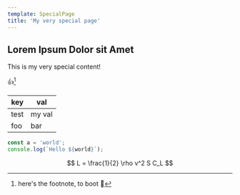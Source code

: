 ```yaml
---
template: SpecialPage
title: 'My very special page'
---
```


## Lorem Ipsum Dolor sit Amet

This is my very special content!

:+1:[^1]

| key  | val    |
| ---- | ------ |
| test | my val |
| foo  | bar    |

```js
const a = 'world';
console.log(`Hello ${world}`);
```

$$
L = \frac{1}{2} \rho v^2 S C_L
$$

[^1]: here's the footnote, to boot 👢
